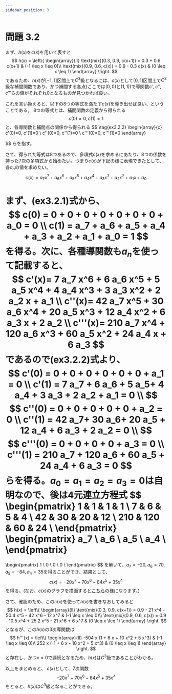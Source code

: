 ```yaml
---
sidebar_position: 3
---
```


# 問題 3.2

まず、$h(x)$を$c(x)$を用いて表すと
$$
h(x) = \left\{
\begin{array}{ll}
\text{mix}(0.3, 0.9, c(x+1)) = 0.3 + 0.6 c(x+1) & (-1 \leq x \leq 0)\\
\text{mix}(0.9, 0.6, c(x)) = 0.9 - 0.3 c(x) & (0 \leq x \leq 1)
\end{array}
\right.
$$
であるため、$h(x)$が$[-1, 1]$区間上で$C^3$級となるには、$c(x)$として$[0, 1]$区間上で$C^3$級な補間関数であり、かつ補間する各点(ここでは$(0,0)$と$(1,1)$)で導関数$c'$, $c''$, $c'''$らの値がそれぞれ$0$となるものが見つかれば良い。

これを言い換えると、以下の8つの等式を満たす$c(x)$を導き出せば良い、ということである。
8つの等式とは、補間関数の定義から得られる
$$
\tag{ex3.2.1} c(0)=0, c(1)=1
$$
と、各導関数と補間点の関係から得られる
$$
\tag{ex3.2.2} 
\begin{array}{c}
c'(0)=0, c'(1)=0 \\
c''(0)=0, c''(1)=0 \\ 
c'''(0)=0, c'''(1)=0 
\end{array}

$$
らを指す。

さて、得られた等式は8つあるので、多項式$c(x)$を求めるにあたり、8つの係数を持った7次の多項式から始めたい。つまり$c(x)$が下記の様に表現できたとして、各$a_n$の値を求めたい。
$$
c(x) = a_7 x^7 + a_6 x^6 + a_5 x^5 + a_4 x^4 + a_3 x^3 + a_2 x^2 + a_1 x + a_0 
$$

まず、(ex3.2.1)式から、
$$
c(0) = 0 + 0 + 0 + 0 + 0 + 0 + 0 + a_0 = 0 \\
c(1) = a_7 + a_6 + a_5 + a_4 + a_3 + a_2 + a_1 + a_0 = 1
$$
を得る。次に、各種導関数も$a_n$を使って記載すると、
$$
c'(x)= 7 a_7 x^6 + 6 a_6 x^5 + 5 a_5 x^4 + 4 a_4 x^3 + 3 a_3 x^2 + 2 a_2 x + a_1 \\
c''(x)= 42 a_7 x^5 + 30 a_6 x^4 + 20 a_5 x^3 + 12 a_4 x^2 + 6 a_3 x + 2 a_2 \\
c'''(x)= 210 a_7 x^4 + 120 a_6 x^3 + 60 a_5 x^2 + 24 a_4 x + 6 a_3
$$
であるので(ex3.2.2)式より、
$$
c'(0) = 0 + 0 + 0 + 0 + 0 + 0 + a_1 = 0 \\
c'(1) = 7 a_7 + 6 a_6 + 5 a_5+ 4 a_4 + 3 a_3 + 2 a_2 + a_1 = 0 \\
$$
$$
c''(0) = 0 + 0 + 0 + 0 + 0 + a_2 = 0 \\
c''(1) = 42 a_7+ 30 a_6+ 20 a_5 + 12 a_4 + 6 a_3 + 2 a_2 = 0 \\
$$
$$
c'''(0) = 0 + 0 + 0 + 0 + a_3 = 0 \\
c'''(1) = 210 a_7 + 120 a_6 + 60 a_5 + 24 a_4 + 6 a_3 = 0
$$
らを得る。$a_0=a_1=a_2=a_3=0$は自明なので、後は4元連立方程式
$$
\begin{pmatrix}
1    & 1    & 1  & 1   \\
7    & 6    & 5  & 4   \\
42   & 30   & 20 & 12 \\
210  & 120  & 60 & 24 \\
\end{pmatrix}
\begin{pmatrix}
a_7 \\
a_6 \\
a_5 \\
a_4 \\
\end{pmatrix}
=
\begin{pmatrix}
1 \\
0 \\
0 \\
0 \\
\end{pmatrix}
$$
を解いて、$a_7 = -20, a_6 = 70, a_5 = - 84, a_4 = 35$を得ることができ、結果として、
$$
c(x) = -20 x^7 + 70 x^6 - 84 x^5 + 35 x^4
$$
を得る。(なお、$c(x)$のグラフを描画すると[こちら](https://ja.wolframalpha.com/input?i=-20+x%5E7+%2B+70+x%5E6+-+84+x%5E5+%2B+35+x%5E4%E3%81%AE%E3%82%B0%E3%83%A9%E3%83%95%E3%82%92%E4%BD%9C%E6%88%90)の様になります。)

さて、確認のため、この$c(x)$を使って$h(x)$を書きなおしてみると
$$
h(x) = \left\{
\begin{array}{ll}
\text{mix}(0.3, 0.9, c(x+1)) = 0.9 - 21 x^4 - 50.4 x^5 - 42 x^6 - 12 x^7  & (-1 \leq x \leq 0)\\
\text{mix}(0.9, 0.6, c(x)) = 0.9 - 10.5 x^4 + 25.2 x^5 - 21 x^6 + 6 x^7 & (0 \leq x \leq 1)
\end{array}
\right.
$$
となるが、この$h(x)$の3次導関数は
$$
h'''(x) = \left\{
\begin{array}{ll}
-504 x (1 + 6 x + 10 x^2 + 5 x^3)  & (-1 \leq x \leq 0)\\
252 x (-1 + 6 x - 10 x^2 + 5 x^3) & (0 \leq x \leq 1)
\end{array}
\right.
$$
と存在し、かつ$x = 0$で連続となるため、$h(x)$は$C^3$級であることがわかる。

以上をまとめると、
$c(x)$として、7次関数
$$
-20 x^7 + 70 x^6 - 84 x^5 + 35 x^4
$$
をとると、$h(x)$は$C^3$級となることができる。
